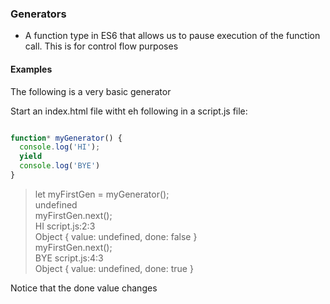 ### Generators

* A function type in ES6 that allows us to pause execution of the function call. This is for control flow purposes

#### Examples

The following is a very basic generator

Start an index.html file witht eh following in a script.js file:

```javascript

function* myGenerator() {
  console.log('HI');
  yield
  console.log('BYE')
}

```

> let myFirstGen = myGenerator();  
> undefined  
> myFirstGen.next();  
> HI  script.js:2:3  
> Object { value: undefined, done: false }  
> myFirstGen.next();  
> BYE  script.js:4:3  
> Object { value: undefined, done: true }  

Notice that the done value changes
